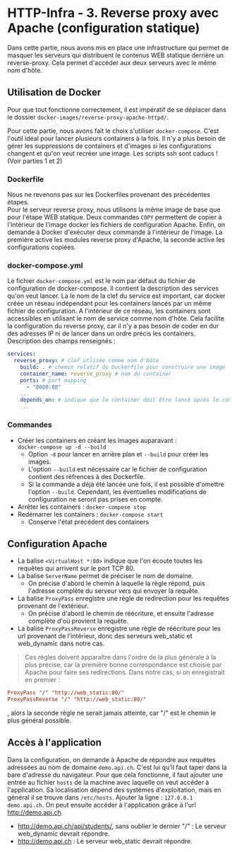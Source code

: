 # HTTP-Infra - 3. Reverse proxy avec Apache (configuration statique)

Dans cette partie, nous avons mis en place une infrastructure qui permet de masquer les serveurs qui distribuent le contenus WEB statique derrière un reverse-proxy. Cela permet d'accéder aux deux serveurs avec le même nom d'hôte.

## Utilisation de Docker

Pour que tout fonctionne correctement, il est impératif de se déplacer dans le dossier `docker-images/reverse-proxy-apache-httpd/`.

Pour cette partie, nous avons fait le choix s'utiliser `docker-compose`. C'est l'outil idéal pour lancer plusieurs containers à la fois. Il n'y a plus besoin de gérer les suppressions de containers et d'images si les configurations changent et qu'on veut recréer une image. Les scripts ssh sont caducs ! (Voir parties 1 et 2)  

### Dockerfile
Nous ne revenons pas sur les Dockerfiles provenant des précédentes étapes.  
Pour le serveur reverse proxy, nous utilisons la même image de base que pour l'étape WEB statique. Deux commandes `COPY` permettent de copier à l'intérieur de l'image docker les fichiers de configuration Apache. Enfin, on demande à Docker d'exécuter deux commande à l'intérieur de l'image. La première active les modules reverse proxy d'Apache, la seconde active les configurations copiées.
### docker-compose.yml
Le fichier `docker-compose.yml` est le nom par défaut du fichier de configuration de docker-compose. Il contient la description des services qu'on veut lancer. La le nom de la clef du service est important, car docker créée un réseau indépendant pour les containers lancés par un même fichier de configuration. A l'intérieur de ce réseau, les containers sont accessibles en utilisant le nom de service comme nom d'hôte. Cela facilite la configuration du reverse proxy, car il n'y a pas besoin de coder en dur des adresses IP ni de lancer dans un ordre précis les containers.  
Description des champs renseignés : 

```yml
services:
  reverse_proxy: # clef utlisée comme nom d'hôte
    build: . # chemin relatif du Dockerfile pour construire une image
    container_name: reverse_proxy # nom du container
    ports: # port mapping
      - "8080:80"
    ...
    depends_on: # indique que le container doit être lancé après le container renseigné ici.
    ...

```
### Commandes
- Créer les containers en créant les images auparavant :  
    `docker-compose up -d --build`
    - Option `-d` pour lancer en arrière plan et `--build` pour créer les images.  
    - L'option `--build` est nécessaire car le fichier de configuration contient des réfrences à des Dockerfile.
    - Si la commande a déjà été lancée une fois, il est possible d'omettre l'option `--build`. Cependant, les éventuelles modifications de configuration ne seront pas prises en compte.
- Arrêter les containers : `docker-compose stop`
- Redémarrer les containers : `docker-compose start`  
    - Conserve l'état précédent des containers

## Configuration Apache

- La balise `<VirtualHost *:80>` indique que l'on écoute toutes les requêtes qui arrivent sur le port TCP 80.
- La balise `ServerName` permet de préciser le nom de domaine.
    - On précise d'abord le chemin à laquelle la règle répond, puis l'adresse complète du serveur vers qui envoyer la requête.
- La balise `ProxyPass` enregistre une règle de redirection pour les requêtes provenant de l'extérieur.
    - On précise d'abord le chemin de réécriture, et ensuite l'adresse complète d'où provient la requête.
- La balise `ProxyPassReverse` enregistre une règle de réécriture pour les url provenant de l'intérieur, donc des serveurs web_static et web_dynamic dans notre cas.
> Ces règles doivent apparaître dans l'ordre de la plus générale à la plus précise, car la première bonne correspondance est choisie par Apache pour faire ses redirections. Dans notre cas, si on enregistrait en premier :
```conf
ProxyPass "/" "http://web_static:80/"
ProxyPassReverse "/" "http://web_static:80/"
```
, alors la seconde règle ne serait jamais atteinte, car "/" est le chemin le plus général possible.

## Accès à l'application
Dans la configuration, on demande à Apache de répondre aux requêtes adressées au nom de domaine `demo.api.ch`. C'est lui qu'il faut taper dans la bare d'adresse du navigateur. Pour que cela fonctionne, il faut ajouter une entrée au fichier `hosts` de la machine avec laquelle on veut accéder à l'application. Sa localisation dépend des systèmes d'exploitation, mais en général il se trouve dans `/etc/hosts`. Ajouter la ligne :
`127.0.0.1 demo.api.ch`.
On peut ensuite accéder à l'application grâce à l'url http://demo.api.ch.
- http://demo.api.ch/api/students/, sans oublier le dernier "/" : Le serveur web_dynamic devrait répondre.
- http://demo.api.ch : Le serveur web_static devrait répondre.
